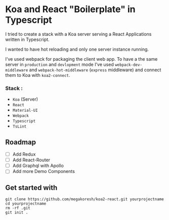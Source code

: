 # Koa and React "Boilerplate" in Typescript

 
I tried to create a stack with a Koa server serving a React Applications written in Typescript.

I wanted to have hot reloading and only one server instance running.

I've used webpack for packaging the client web app. To have a the same server in `production` and `devlopment` mode 
I've used `webpack-dev-middleware` and `webpack-hot-middleware` (`express` middleware) and connect them to Koa with 
`koa2-connect`.
 

### Stack :
  - `Koa` (Server)
  - `React`
  - `Material-UI`
  - `Webpack`
  - `Typescript`
  - `TsLint`  

## Roadmap
  - [ ] Add Redux
  - [ ] Add React-Router
  - [ ] Add Graphql with Apollo
  - [ ] Add more Demo Components
  
 ## Get started with
 
 ```
 git clone https://github.com/megakoresh/koa2-react.git yourprojectname
 cd yourprojectname
 rm -rf .git
 git init .
```
